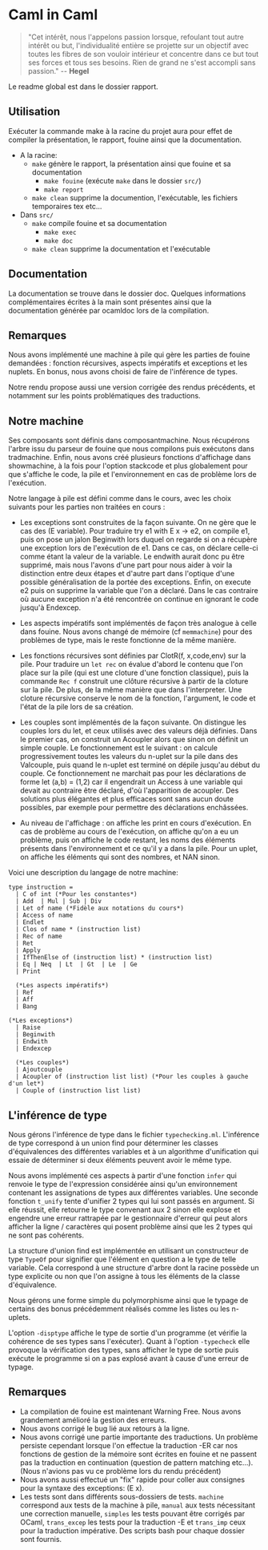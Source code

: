 # Caml in Caml


> "Cet intérêt, nous l'appelons passion lorsque, refoulant tout autre intérêt ou but, l'individualité entière se projette sur un objectif avec toutes les fibres de son vouloir intérieur et concentre dans ce but tout ses forces et tous ses besoins. Rien de grand ne s'est accompli sans passion." -- __Hegel__


Le readme global est dans le dossier rapport.

## Utilisation

Exécuter la commande make à la racine du projet aura pour effet de compiler la présentation, le rapport, fouine ainsi que la documentation.

* A la racine:
  * `make` génère le rapport, la présentation ainsi que fouine et sa documentation
    - `make fouine` (exécute `make` dans le dossier `src/`)
    - `make report`
  * `make clean` supprime la documention, l'exécutable, les fichiers temporaires tex etc...
* Dans `src/`
  * `make` compile fouine et sa documentation
    - `make exec`
    - `make doc`
  * `make clean` supprime la documentation et l'exécutable



## Documentation

La documentation se trouve dans le dossier doc. Quelques informations complémentaires écrites à la main sont présentes ainsi que la documentation générée par ocamldoc lors de la compilation.

## Remarques

Nous avons implémenté une machine à pile qui gère les parties de fouine demandées : fonction récursives, aspects impératifs et exceptions et les nuplets. En bonus, nous avons choisi de faire de l'inférence de types.

Notre rendu propose aussi une version corrigée des rendus précédents, et notamment sur les points problématiques des traductions.


## Notre machine

Ses composants sont définis dans composantmachine. Nous récupérons l'arbre issu du parseur de fouine que nous compilons puis exécutons dans tradmachine. Enfin, nous avons créé plusieurs fonctions d'affichage dans showmachine, à la fois pour l'option stackcode et plus globalement pour que s'affiche le code, la pile et l'environnement en cas de problème lors de l'exécution.

Notre langage à pile est défini comme dans le cours, avec les choix suivants pour les parties non traitées en cours :

- Les exceptions sont construites de la façon suivante. On ne gère que le cas des (E variable). Pour traduire try e1 with E x -> e2, on compile e1, puis on pose un jalon Beginwith lors duquel on regarde si on a récupère une exception lors de l'exécution de e1. Dans ce cas, on déclare celle-ci comme étant la valeur de la variable. Le endwith aurait donc pu être supprimé, mais nous l'avons d'une part pour nous aider à voir la distinction entre deux étapes et d'autre part dans l'optique d'une possible généralisation de la portée des exceptions. Enfin, on execute e2 puis on supprime la variable que l'on a déclaré. Dans le cas contraire où aucune exception n'a été rencontrée on continue en ignorant le code jusqu'à Endexcep.

- Les aspects impératifs sont implémentés de façon très analogue à celle dans fouine. Nous avons changé de mémoire (cf `memmachine`) pour des problèmes de type, mais le reste fonctionne de la même manière.

- Les fonctions récursives sont définies par ClotR(f, x,code,env) sur la pile. Pour traduire un `let rec` on évalue d'abord le contenu que l'on place sur la pile (qui est une cloture d'une fonction classique), puis la commande `Rec f` construit une clôture récursive à partir de la cloture sur la pile. De plus, de la même manière que dans l'interpreter. Une cloture récursive conserve le nom de la fonction, l'argument, le code et l'état de la pile lors de sa création.

- Les couples sont implémentés de la façon suivante. On distingue les couples lors du let, et ceux utilisés avec des valeurs déjà définies. Dans le premier cas, on construit un Acoupler alors que sinon on définit un simple couple. Le fonctionnement est le suivant : on calcule progressivement toutes les valeurs du n-uplet sur la pile dans des Valcouple, puis quand le n-uplet est terminé on dépile jusqu'au début du couple. Ce fonctionnement ne marchait pas pour les déclarations de forme let (a,b) = (1,2) car il engendrait un Access à une variable qui devait au contraire être déclaré, d'où l'apparition de acoupler. Des solutions plus élégantes et plus efficaces sont sans aucun doute possibles, par exemple pour permettre des déclarations enchâssées.

- Au niveau de l'affichage : on affiche les print en cours d'exécution.
En cas de problème au cours de l'exécution, on affiche qu'on a eu un problème, puis on affiche le code restant, les noms des éléments présents dans l'environnement et ce qu'il y a dans la pile. Pour un uplet, on affiche les éléments qui sont des nombres, et NAN sinon.

Voici une description du langage de notre machine:

```
type instruction =
  | C of int (*Pour les constantes*)
  | Add  | Mul | Sub | Div
  | Let of name (*Fidèle aux notations du cours*)
  | Access of name
  | Endlet
  | Clos of name * (instruction list)
  | Rec of name
  | Ret
  | Apply
  | IfThenElse of (instruction list) * (instruction list)
  | Eq | Neq  | Lt  | Gt  | Le  | Ge
  | Print

  (*Les aspects impératifs*)
  | Ref
  | Aff
  | Bang

(*Les exceptions*)
  | Raise
  | Beginwith
  | Endwith
  | Endexcep

  (*Les couples*)
  | Ajoutcouple
  | Acoupler of (instruction list list) (*Pour les couples à gauche d'un let*)
  | Couple of (instruction list list)

```



## L'inférence de type

Nous gérons l'inférence de type dans le fichier `typechecking.ml`. L'inférence de type correspond à un union find pour déterminer les classes d'équivalences des différentes variables et à un algorithme d'unification qui essaie de déterminer si deux éléments peuvent avoir le même type.

Nous avons implémenté ces aspects à partir d'une fonction `infer` qui renvoie le type de l'expression considérée ainsi qu'un environnement contenant les assignations de types aux différentes variables. Une seconde fonction `t_unify` tente d'unifier 2 types qui lui sont passés en argument. Si elle réussit, elle retourne le type convenant aux 2 sinon elle explose et engendre une erreur rattrapée par le gestionnaire d'erreur qui peut alors afficher la ligne / caractères qui posent problème ainsi que les 2 types qui ne sont pas cohérents.

La structure d'union find est implémentée en utilisant un constructeur de type `TypeOf` pour signifier que l'élément en question a le type de telle variable. Cela correspond à une structure d'arbre dont la racine possède un type explicite ou non que l'on assigne à tous les éléments de la classe d'équivalence.

Nous gérons une forme simple du polymorphisme ainsi que le typage de certains des bonus précédemment réalisés comme les listes ou les n-uplets.

L'option `-disptype` affiche le type de sortie d'un programme (et vérifie la cohérence de ses types sans l'exécuter). Quant à l'option `-typecheck` elle provoque la vérification des types, sans afficher le type de sortie puis exécute le programme si on a pas explosé avant à cause d'une erreur de typage.



## Remarques
- La compilation de fouine est maintenant Warning Free. Nous avons grandement amélioré la gestion des erreurs.
- Nous avons corrigé le bug lié aux retours à la ligne.
- Nous avons corrigé une partie importante des traductions. Un problème persiste cependant lorsque l'on effectue la traduction -ER car nos fonctions de gestion de la mémoire sont écrites en fouine et ne passent pas la traduction en continuation (question de pattern matching etc...). (Nous n'avions pas vu ce problème lors du rendu précédent)
- Nous avons aussi effectué un "fix" rapide pour coller aux consignes pour la syntaxe des exceptions: (E x).
- Les tests sont dans différents sous-dossiers de tests. `machine` correspond aux tests de la machine à pile, `manual` aux tests nécessitant une correction manuelle, `simples` les tests pouvant être corrigés par OCaml, `trans_excep` les tests pour la traduction -E et `trans_imp` ceux pour la traduction impérative. Des scripts bash pour chaque dossier sont fournis.
